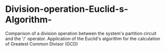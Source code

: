 # Division-operation-Euclid-s-Algorithm-
Comparison of a division operation between the system's partition circuit and the '/' operator. Application of the Euclid's algorithm for the calculation of Greatest Common Divisor (GCD)
